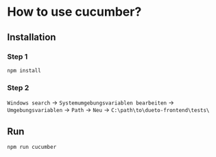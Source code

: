 # How to use cucumber?
## Installation
### Step 1
`npm install`

### Step 2
`Windows search` -> `Systemumgebungsvariablen bearbeiten` -> `Umgebungsvariablen` -> `Path` -> `Neu` -> `C:\path\to\dueto-frontend\tests\`

## Run
`npm run cucumber`